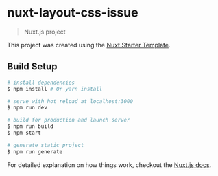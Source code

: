 # nuxt-layout-css-issue

> Nuxt.js project

This project was created using the [Nuxt Starter Template](https://github.com/nuxt-community/starter-template).

## Build Setup

``` bash
# install dependencies
$ npm install # Or yarn install

# serve with hot reload at localhost:3000
$ npm run dev

# build for production and launch server
$ npm run build
$ npm start

# generate static project
$ npm run generate
```

For detailed explanation on how things work, checkout the [Nuxt.js docs](https://github.com/nuxt/nuxt.js).

